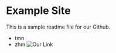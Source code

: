 # Example Site 
This is a sample readme file for our Github.
* tmn
* zhm
![Our Link](https://octodex.github.com/gif/carlostocat.gif)

